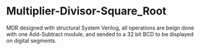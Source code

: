 # Multiplier-Divisor-Square_Root
MDR designed with structural System Verilog, all operations are beign done with one Add-Subtract module, and sended to a 32 bit BCD to be displayed on digital segments.
